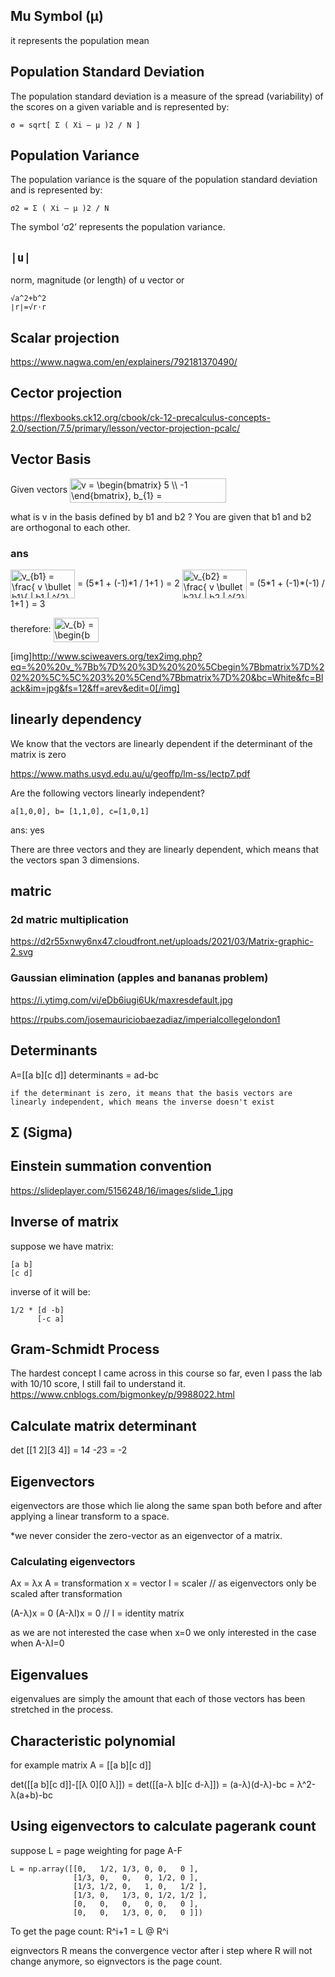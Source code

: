 ## Mu Symbol (μ) 
it represents the population mean

## Population Standard Deviation
The population standard deviation is a measure of the spread (variability) of the scores on a given variable and is represented by:
```
σ = sqrt[ Σ ( Xi – μ )2 / N ]
```

## Population Variance
The population variance is the square of the population standard deviation and is represented by:
```
σ2 = Σ ( Xi – μ )2 / N
```
The symbol ‘σ2’ represents the population variance.

## `|u|`
norm, magnitude (or length) of u vector
or 
```
√a^2+b^2
∣r∣=√r⋅r
```


## Scalar projection 
https://www.nagwa.com/en/explainers/792181370490/

## Cector projection
https://flexbooks.ck12.org/cbook/ck-12-precalculus-concepts-2.0/section/7.5/primary/lesson/vector-projection-pcalc/

## Vector Basis
Given vectors 
<img src="http://www.sciweavers.org/tex2img.php?eq=v%20%3D%20%5Cbegin%7Bbmatrix%7D%205%20%5C%5C%20-1%20%20%5Cend%7Bbmatrix%7D%2C%20%20b_%7B1%7D%20%20%3D%20%5Cbegin%7Bbmatrix%7D%201%20%5C%5C%201%20%20%5Cend%7Bbmatrix%7D%2C%20b_%7B2%7D%20%20%3D%20%5Cbegin%7Bbmatrix%7D%201%20%5C%5C%20-1%20%20%5Cend%7Bbmatrix%7D%0A%0A&bc=White&fc=Black&im=jpg&fs=12&ff=arev&edit=0" align="center" border="0" alt="v = \begin{bmatrix} 5 \\ -1  \end{bmatrix},  b_{1}  = \begin{bmatrix} 1 \\ 1  \end{bmatrix}, b_{2}  = \begin{bmatrix} 1 \\ -1  \end{bmatrix}" width="250" height="39" />

what is v in the basis defined by b1 and b2 ? You are given that b1 and b2 are orthogonal to each other.  

### ans
<img src="http://www.sciweavers.org/tex2img.php?eq=%20v_%7Bb1%7D%20%20%3D%20%20%20%5Cfrac%7B%20v%20%5Cbullet%20b1%7D%7B%20%20%20%7C%20b1%20%7C%20%5E%7B2%7D%20%7D%0A%0A%0A&bc=White&fc=Black&im=jpg&fs=12&ff=arev&edit=0" align="center" border="0" alt=" v_{b1}  =   \frac{ v \bullet b1}{   | b1 | ^{2} }" width="103" height="46" />
= (5*1 + (-1)*1 / 1+1 ) = 2

<img src="http://www.sciweavers.org/tex2img.php?eq=%20v_%7Bb2%7D%20%20%3D%20%20%20%5Cfrac%7B%20v%20%5Cbullet%20b2%7D%7B%20%20%20%7C%20b2%20%7C%20%5E%7B2%7D%20%7D%0A%0A%0A&bc=White&fc=Black&im=jpg&fs=12&ff=arev&edit=0" align="center" border="0" alt=" v_{b2}  =   \frac{ v \bullet b2}{   | b2 | ^{2} }" width="103" height="46" />
= (5*1 + (-1)*(-1) / 1+1 ) = 3

therefore:
<img src="http://www.sciweavers.org/tex2img.php?eq=%20%20v_%7Bb%7D%20%3D%20%20%5Cbegin%7Bbmatrix%7D%202%20%5C%5C%203%20%5Cend%7Bbmatrix%7D%20&bc=White&fc=Black&im=jpg&fs=12&ff=arev&edit=0" align="center" border="0" alt="  v_{b} =  \begin{bmatrix} 2 \\ 3 \end{bmatrix} " width="72" height="39" />

[img]http://www.sciweavers.org/tex2img.php?eq=%20%20v_%7Bb%7D%20%3D%20%20%5Cbegin%7Bbmatrix%7D%202%20%5C%5C%203%20%5Cend%7Bbmatrix%7D%20&bc=White&fc=Black&im=jpg&fs=12&ff=arev&edit=0[/img]

## linearly dependency
We know that the vectors are linearly dependent if the determinant of the matrix is zero

https://www.maths.usyd.edu.au/u/geoffp/lm-ss/lectp7.pdf

 Are the following vectors linearly independent?
 
 ```
 a[1,0,0], b= [1,1,0], c=[1,0,1] 
 ```
 
 ans: yes
 
There are three vectors and they are linearly dependent, which means that the vectors span 3 dimensions.

## matric
### 2d matric multiplication

https://d2r55xnwy6nx47.cloudfront.net/uploads/2021/03/Matrix-graphic-2.svg

### Gaussian elimination (apples and bananas problem)
https://i.ytimg.com/vi/eDb6iugi6Uk/maxresdefault.jpg

https://rpubs.com/josemauriciobaezadiaz/imperialcollegelondon1

## Determinants
A=[[a b][c d]]
determinants = ad-bc

```
if the determinant is zero, it means that the basis vectors are linearly independent, which means the inverse doesn't exist
```

## Σ (Sigma)

## Einstein summation convention
https://slideplayer.com/5156248/16/images/slide_1.jpg

## Inverse of matrix

suppose we have matrix:
```
[a b]
[c d]
```

inverse of it will be:
```
1/2 * [d -b]
      [-c a]  
```

## Gram-Schmidt Process
The hardest concept I came across in this course so far, even I pass the lab with 10/10 score, I still fail to understand it.
https://www.cnblogs.com/bigmonkey/p/9988022.html

## Calculate matrix determinant 
det [[1 2][3 4]]
= 1*4 -2*3 = -2

## Eigenvectors
eigenvectors are those which lie along the same span both
before and after applying a linear transform to a space.

*we never consider the zero-vector as an eigenvector of a matrix.

### Calculating eigenvectors
Ax = λx
A = transformation
x = vector
I = scaler // as eigenvectors only be scaled after transformation

(A-λ)x = 0
(A-λI)x = 0 // I = identity matrix

as we are not interested the case when x=0
we only interested in the case when A-λI=0
## Eigenvalues
eigenvalues are simply the amount that
each of those vectors has been stretched in the process. 

## Characteristic polynomial
for example matrix A = [[a b][c d]]

det([[a b][c d]]-[[λ 0][0 λ]]) 
= det([[a-λ b][c d-λ]])
= (a-λ)(d-λ)-bc
= λ^2-λ(a+b)-bc

## Using eigenvectors to calculate pagerank count
suppose L = page weighting for page A-F
```
L = np.array([[0,   1/2, 1/3, 0, 0,   0 ],
              [1/3, 0,   0,   0, 1/2, 0 ],
              [1/3, 1/2, 0,   1, 0,   1/2 ],
              [1/3, 0,   1/3, 0, 1/2, 1/2 ],
              [0,   0,   0,   0, 0,   0 ],
              [0,   0,   1/3, 0, 0,   0 ]])
```

To get the page count:
R^i+1 = L @ R^i

eignvectors R means the convergence vector after i step where R will not change anymore, so eignvectors is the page count.